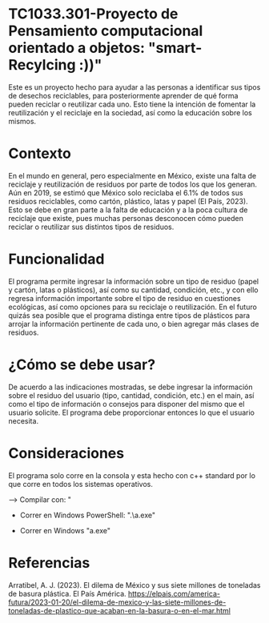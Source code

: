 # TC1033.301-Proyecto de Pensamiento computacional orientado a objetos: "smart-Recylcing :))"
Este es un proyecto hecho para ayudar a las personas a identificar sus tipos de desechos reciclables, para posteriormente aprender de qué forma pueden reciclar o reutilizar cada uno. Esto tiene la intención de fomentar la reutilización y el reciclaje en la sociedad, así como la educación sobre los mismos.

# Contexto
En el mundo en general, pero especialmente en México, existe una falta de reciclaje y reutilización de residuos por parte de todos los que los generan. Aún en 2019, se estimó que México solo reciclaba el 6.1% de todos sus residuos reciclables, como cartón, plástico, latas y papel (El País, 2023). Esto se debe en gran parte a la falta de educación y a la poca cultura de reciclaje que existe, pues muchas personas desconocen cómo pueden reciclar o reutilizar sus distintos tipos de residuos.

# Funcionalidad
El programa permite ingresar la información sobre un tipo de residuo (papel y cartón, latas o plásticos), así como su cantidad, condición, etc., y con ello regresa información importante sobre el tipo de residuo en cuestiones ecológicas, así como opciones para su reciclaje o reutilización. 
En el futuro quizás sea posible que el programa distinga entre tipos de plásticos para arrojar la información pertinente de cada uno, o bien agregar más clases de residuos.

# ¿Cómo se debe usar?
De acuerdo a las indicaciones mostradas, se debe ingresar la información sobre el residuo del usuario (tipo, cantidad, condición, etc.) en el main, así como el tipo de información o consejos para disponer del mismo que el usuario solicite. El programa debe proporcionar entonces lo que el usuario necesita.

# Consideraciones
El programa solo corre en la consola y esta hecho con c++ standard por lo que corre en todos los sistemas operativos.

--> Compilar con: "

+ Correr en Windows PowerShell: ".\a.exe"

+ Correr en Windows "a.exe"

# Referencias
Arratibel, A. J. (2023). El dilema de México y sus siete millones de toneladas de basura plástica. El País América. https://elpais.com/america-futura/2023-01-20/el-dilema-de-mexico-y-las-siete-millones-de-toneladas-de-plastico-que-acaban-en-la-basura-o-en-el-mar.html
